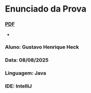 # Enunciado da Prova
### [PDF](https://github.com/gustavoheckESTUDANTE/Prova-LP---JAVA---Sistema-de-Gerenciamento-de-Biblioteca/blob/main/MI%2079%20-%20Prova%20%20-%20L%C3%B3gica%20de%20programa%C3%A7%C3%A3o%20em%20JAVA.docx.pdf)
- 
### Aluno: Gustavo Henrique Heck

### Data: 08/08/2025

### Linguagem: Java

### IDE: IntelliJ
